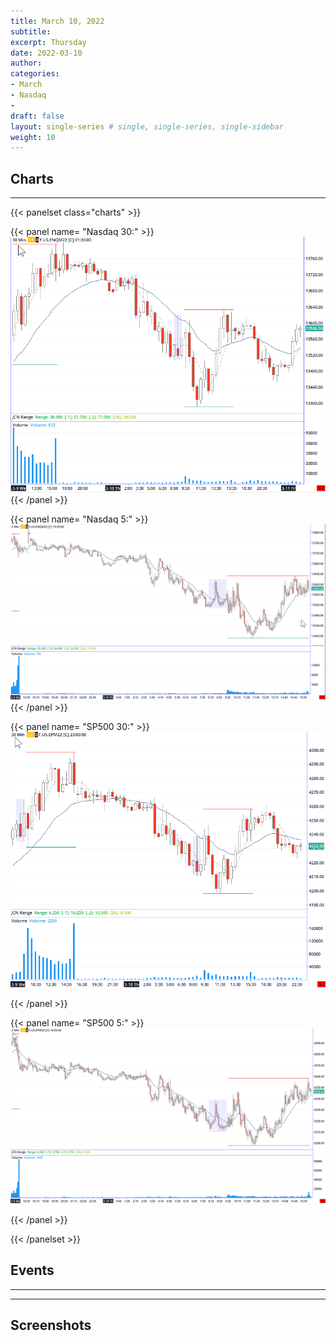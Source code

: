 ```yaml
---
title: March 10, 2022
subtitle: 
excerpt: Thursday
date: 2022-03-10
author: 
categories:
- March
- Nasdaq
- 
draft: false
layout: single-series # single, single-series, single-sidebar
weight: 10
---
```




## Charts
---

{{< panelset class="charts" >}}

{{< panel name= "Nasdaq 30:" >}}
 ![screen shot](20220318_000124.png)
{{< /panel >}}

{{< panel name= "Nasdaq 5:" >}}
 ![screen shot](20220319_000162.png)
{{< /panel >}}

{{< panel name= "SP500 30:" >}}
![screen shot](20220318_000137.png)
 
{{< /panel >}}

{{< panel name= "SP500 5:" >}}
![screen shot](20220318_000149.png)
  
{{< /panel >}}

{{< /panelset >}}


## Events
---



---

## Screenshots



